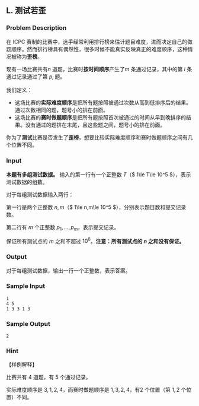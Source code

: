 ## L. 测试若歪

### Problem Description

在 ICPC
赛制的比赛中，选手经常利用排行榜来估计题目难度，进而决定自己的做题顺序。然而排行榜具有偶然性，很多时候不能真实反映真正的难度顺序，这种情况被称为**歪榜**。

现有一场比赛共有$n$ 道题，比赛时**按时间顺序**产生了$m$ 条通过记录，其中的第 $i$ 条通过记录通过了第 $p_i$ 题。

我们定义：
- 这场比赛的**实际难度顺序**是把所有题按照被通过次数从高到低排序后的结果。通过次数相同的题，题号小的排在前面。
- 这场比赛的**赛时做题顺序**是把所有题按照首次被通过的时间从早到晚排序的结果。没有通过的题排在末尾，且这些题之间，题号小的排在前面。

你为了**测试**比赛是否发生了**歪榜**，想要比较实际难度顺序和赛时做题顺序之间有几个位置不同。

### Input

**本题有多组测试数据。** 输入的第一行有一个正整数 $T$（$ 1\le T\le 10^5 $），表示测试数据的组数。

对于每组测试数据输入两行：

第一行是两个正整数 $n,m$（$ 1\le n,m\le 10^5 $），分别表示题目数和提交记录数。

第二行有 $m$ 个正整数 $p_1,\ldots,p_m$，表示提交记录。

保证所有测试点的 $m$ 之和不超过 $10^6$。**注意：所有测试点的 $n$ 之和没有保证。**

### Output

对于每组测试数据，输出一行一个正整数，表示答案。

### Sample Input

```plain
1
4 5
1 3 3 1 3
```

### Sample Output

```plain
2
```

### Hint

【样例解释】

比赛共有 $4$ 道题，有 $5$ 个通过记录。

实际难度顺序是 $3,1,2,4$，而赛时做题顺序是 $1,3,2,4$，有$2$ 个位置（第 $1,2$ 个位置）不同。

